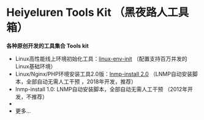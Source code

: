 Heiyeluren Tools Kit （黑夜路人工具箱）
=====

<b> 各种原创开发的工具集合 Tools kit </b>

  * Linux高性能线上环境初始化工具：<a href="https://github.com/heiyeluren/heiyeluren-tools/tree/master/linux-env-init">linux-env-init</a> （配置支持百万并发的Linux基础环境）
  * Linux/Nginx/PHP环境安装工具2.0版：<a href="https://github.com/heiyeluren/heiyeluren-tools/tree/master/lnmp-install-2.0">lnmp-install 2.0</a>   （LNMP自动安装脚本，全部自动无需人工干预 ，2018年开发，推荐）
  * lnmp-install 1.0: LNMP自动安装脚本，全部自动无需人工干预 （2012年开发，不推荐）
  * 
  * 更多...
  
